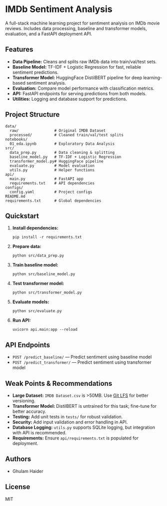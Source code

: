# IMDb Sentiment Analysis

A full-stack machine learning project for sentiment analysis on IMDb movie reviews. Includes data processing, baseline and transformer models, evaluation, and a FastAPI deployment API.

## Features
- **Data Pipeline:** Cleans and splits raw IMDb data into train/val/test sets.
- **Baseline Model:** TF-IDF + Logistic Regression for fast, reliable sentiment predictions.
- **Transformer Model:** HuggingFace DistilBERT pipeline for deep learning-based sentiment analysis.
- **Evaluation:** Compare model performance with classification metrics.
- **API:** FastAPI endpoints for serving predictions from both models.
- **Utilities:** Logging and database support for predictions.

## Project Structure
```
data/
  raw/                # Original IMDB Dataset
  processed/          # Cleaned train/val/test splits
notebooks/
  01_eda.ipynb        # Exploratory Data Analysis
src/
  data_prep.py        # Data cleaning & splitting
  baseline_model.py   # TF-IDF + Logistic Regression
  transformer_model.py# HuggingFace pipeline
  evaluate.py         # Model evaluation
  utils.py            # Helper functions
api/
  main.py             # FastAPI app
  requirements.txt    # API dependencies
configs/
  config.yaml         # Project configs
README.md
requirements.txt      # Global dependencies
```

## Quickstart
1. **Install dependencies:**
   ```
   pip install -r requirements.txt
   ```
2. **Prepare data:**
   ```
   python src/data_prep.py
   ```
3. **Train baseline model:**
   ```
   python src/baseline_model.py
   ```
4. **Test transformer model:**
   ```
   python src/transformer_model.py
   ```
5. **Evaluate models:**
   ```
   python src/evaluate.py
   ```
6. **Run API:**
   ```
   uvicorn api.main:app --reload
   ```

## API Endpoints
- `POST /predict_baseline/` — Predict sentiment using baseline model
- `POST /predict_transformer/` — Predict sentiment using transformer model

## Weak Points & Recommendations
- **Large Dataset:** `IMDB Dataset.csv` is >50MB. Use [Git LFS](https://git-lfs.github.com) for better versioning.
- **Transformer Model:** DistilBERT is untrained for this task; fine-tune for better accuracy.
- **Testing:** Add unit tests in `tests/` for robust validation.
- **Security:** Add input validation and error handling in API.
- **Database Logging:** `utils.py` supports SQLite logging, but integration with API is recommended.
- **Requirements:** Ensure `api/requirements.txt` is populated for deployment.

## Authors
- Ghulam Haider

## License
MIT
